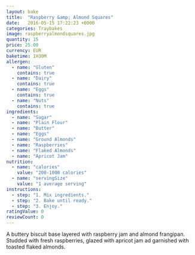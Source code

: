 ```yaml
---
layout: bake
title:  "Raspberry &amp; Almond Squares"
date:   2016-05-15 17:22:23 +0000
categories: Traybakes
image: raspberryalmondsquares.jpg
quantity: 15
price: 25.00
currency: EUR
baketime: 1H30M
allergen:
  - name: "Gluten"
    contains: true
  - name: "Dairy"
    contains: true
  - name: "Eggs"
    contains: true
  - name: "Nuts"
    contains: true
ingredients:
  - name: "Sugar"
  - name: "Plain Flour"
  - name: "Butter"
  - name: "Eggs"
  - name: "Ground Almonds"
  - name: "Raspberries"
  - name: "Flaked Almonds"
  - name: "Apricot Jam"
nutrition:
  - name: "calories"
    value: "200-1000 calories"
  - name: "servingSize"
    value: "1 average serving"
instructions:
  - step: "1. Mix ingredients."
  - step: "2. Bake until ready."
  - step: "3. Enjoy."
ratingValue: 0
reviewCount: 0
---
```

A buttery biscuit base layered with raspberry jam and almond frangipan. Studded with fresh raspberries, glazed with apricot jam ad garnished with toasted flaked almonds.
